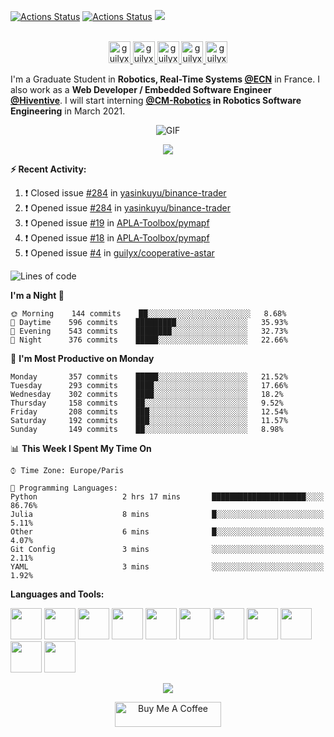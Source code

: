 [![Actions Status](https://github.com/guilyx/guilyx/workflows/wakatime-stats/badge.svg)](https://github.com/guilyx/guilyx/actions)
[![Actions Status](https://github.com/guilyx/guilyx/workflows/update-gh-activity/badge.svg)](https://github.com/guilyx/guilyx/actions)
![](https://visitor-badge.glitch.me/badge?page_id=guilyx.guilyx)

<p align="center">
<br/>
<a href="https://twitter.com/spida_rwin">
  <img alt="guilyx | Twitter" width="35px" src="https://image.flaticon.com/icons/svg/2111/2111703.svg" />
</a>
<a href="https://www.linkedin.com/in/erwinlejeune-lkn">
  <img alt="guilyx's LinkdeIN" width="35px" src="https://image.flaticon.com/icons/svg/2111/2111465.svg" />
</a>
<a href="https://www.facebook.com/erwin.lejeune">
  <img alt="guilyx's Facebook" width="35px" src="https://image.flaticon.com/icons/svg/2111/2111342.svg" />
</a>
<a href="https://www.instagram.com/spid_erwin">
  <img alt="guilyx's Instagram" width="35px" src="https://image.flaticon.com/icons/svg/2111/2111421.svg" />
</a>
<a href="https://open.spotify.com/user/11147618695?si=zZFn6uAGRLyoU02lsG50GA">
  <img alt="guilyx's Spotify" width="35px" src="https://image.flaticon.com/icons/svg/2111/2111627.svg" />
</a>
</p>

I'm a Graduate Student in **Robotics, Real-Time Systems [@ECN](https://www.ec-nantes.fr)** in France. I also work as a **Web Developer / Embedded Software Engineer [@Hiventive](https://www.hiventive.com)**. I will start interning **[@CM-Robotics](https://cm-robotics.com) in Robotics Software Engineering** in March 2021.

<p align="center">
<img align="center" alt="GIF" src="https://media1.tenor.com/images/1c6140897565e34a4e98f618e220dc0d/tenor.gif?itemid=9358372" />
</p>

<p align="center">
  <img alig src="https://github-profile-trophy.vercel.app/?username=guilyx&column=6&rank=SSS,SS,S,AAA,AA,A,B,C" />
</p>


**:zap: Recent Activity:**

<!--START_SECTION:activity-->
1. ❗️ Closed issue [#284](https://github.com/yasinkuyu/binance-trader/issues/284) in [yasinkuyu/binance-trader](https://github.com/yasinkuyu/binance-trader)
2. ❗️ Opened issue [#284](https://github.com/yasinkuyu/binance-trader/issues/284) in [yasinkuyu/binance-trader](https://github.com/yasinkuyu/binance-trader)
3. ❗️ Opened issue [#19](https://github.com/APLA-Toolbox/pymapf/issues/19) in [APLA-Toolbox/pymapf](https://github.com/APLA-Toolbox/pymapf)
4. ❗️ Opened issue [#18](https://github.com/APLA-Toolbox/pymapf/issues/18) in [APLA-Toolbox/pymapf](https://github.com/APLA-Toolbox/pymapf)
5. ❗️ Opened issue [#4](https://github.com/guilyx/cooperative-astar/issues/4) in [guilyx/cooperative-astar](https://github.com/guilyx/cooperative-astar)
<!--END_SECTION:activity-->

<!--START_SECTION:waka-->
![Lines of code](https://img.shields.io/badge/From%20Hello%20World%20I%27ve%20Written-5.0%20million%20lines%20of%20code-blue)

**I'm a Night 🦉** 

```text
🌞 Morning    144 commits    ██░░░░░░░░░░░░░░░░░░░░░░░   8.68% 
🌆 Daytime    596 commits    █████████░░░░░░░░░░░░░░░░   35.93% 
🌃 Evening    543 commits    ████████░░░░░░░░░░░░░░░░░   32.73% 
🌙 Night      376 commits    █████░░░░░░░░░░░░░░░░░░░░   22.66%

```
📅 **I'm Most Productive on Monday** 

```text
Monday       357 commits    █████░░░░░░░░░░░░░░░░░░░░   21.52% 
Tuesday      293 commits    ████░░░░░░░░░░░░░░░░░░░░░   17.66% 
Wednesday    302 commits    ████░░░░░░░░░░░░░░░░░░░░░   18.2% 
Thursday     158 commits    ██░░░░░░░░░░░░░░░░░░░░░░░   9.52% 
Friday       208 commits    ███░░░░░░░░░░░░░░░░░░░░░░   12.54% 
Saturday     192 commits    ███░░░░░░░░░░░░░░░░░░░░░░   11.57% 
Sunday       149 commits    ██░░░░░░░░░░░░░░░░░░░░░░░   8.98%

```


📊 **This Week I Spent My Time On** 

```text
⌚︎ Time Zone: Europe/Paris

💬 Programming Languages: 
Python                   2 hrs 17 mins       █████████████████████░░░░   86.76% 
Julia                    8 mins              █░░░░░░░░░░░░░░░░░░░░░░░░   5.11% 
Other                    6 mins              █░░░░░░░░░░░░░░░░░░░░░░░░   4.07% 
Git Config               3 mins              ░░░░░░░░░░░░░░░░░░░░░░░░░   2.11% 
YAML                     3 mins              ░░░░░░░░░░░░░░░░░░░░░░░░░   1.92%

```


<!--END_SECTION:waka-->

**Languages and Tools:**  

<code><img height="50" src="https://image.flaticon.com/icons/svg/2861/2861557.svg"></code>
<code><img height="50" src="https://image.flaticon.com/icons/svg/3190/3190604.svg"></code>
<code><img height="50" src="https://image.flaticon.com/icons/svg/2942/2942156.svg"></code>
<code><img height="50" src="https://img.icons8.com/color/48/000000/golang.png"></code>
<code><img height="50" src="https://image.flaticon.com/icons/svg/1628/1628182.svg"></code>
<code><img height="50" src="https://image.flaticon.com/icons/png/512/2085/2085061.png"></code>
<code><img height="50" src="https://image.flaticon.com/icons/svg/2535/2535543.svg"></code>
<code><img height="50" src="https://cdn.icon-icons.com/icons2/1508/PNG/512/matlab_104289.png"></code>
<code><img height="50" src="https://image.flaticon.com/icons/svg/2721/2721297.svg"></code>
<code><img height="50" src="https://image.flaticon.com/icons/svg/752/752605.svg"></code>
<code><img height="50" src="https://image.flaticon.com/icons/svg/1680/1680899.svg"></code>

<p align="center">
<img align="center" src="https://github-readme-stats.vercel.app/api?username=guilyx&show_icons=true&hide_border=true">
</p>

<p align="center">
<a href="https://www.buymeacoffee.com/dq01aOE" target="_blank"><img src="https://cdn.buymeacoffee.com/buttons/default-red.png" alt="Buy Me A Coffee" height="40" width="170" ></a>
</p>
